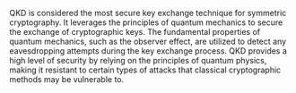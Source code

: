 QKD is considered the most secure key exchange technique for symmetric cryptography. It leverages the principles of quantum mechanics to secure the exchange of cryptographic keys. 
The fundamental properties of quantum mechanics, such as the observer effect, are utilized to detect any eavesdropping attempts during the key exchange process. 
QKD provides a high level of security by relying on the principles of quantum physics, making it resistant to certain types of attacks that classical cryptographic methods may be vulnerable to.

